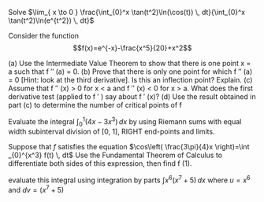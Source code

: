 Solve $\lim_{ x \to 0 } \frac{\int_{0}^x \tan(t^2)\ln(\cos(t)) \, dt}{\int_{0}^x \tan(t^2)\ln(e^{t^2}) \, dt}$


Consider the function
$$f(x)=e^{-x}-\frac{x^5}{20}+x^2$$

(a) Use the Intermediate Value Theorem to show that there is one point x = a
such that f ′′ (a) = 0.
(b) Prove that there is only one point for which f ′′ (a) = 0 [Hint: look at the
third derivative]. Is this an inflection point? Explain.
(c) Assume that f ′′ (x) > 0 for x < a and f ′′ (x) < 0 for x > a. What does the
first derivative test (applied to f ′ ) say about f ′ (x)?
(d) Use the result obtained in part (c) to determine the number of critical
points of f 

Evaluate the integral  $\int _{0}^1 (4x-3x^3)\, dx$ by using Riemann sums with equal width subinterval division of [0, 1], RIGHT end-points and limits.



Suppose that $f$ satisfies the equation  $\cos\left( \frac{3\pi}{4}x \right)=\int _{0}^{x^3} f(t) \, dt$ Use the Fundamental Theorem of Calculus to differentiate both sides of this expression, then find f (1).


evaluate this integral using integration by parts $\int x^6(x^7+5) \, dx$ where $u=x^6$ and $dv=(x^7+5)$